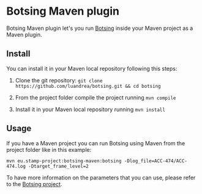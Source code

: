 # Botsing Maven plugin

Botsing Maven plugin let's you run [Botsing](https://github.com/STAMP-project/botsing) inside your Maven project as a Maven plugin.

## Install

You can install it in your Maven local repository following this steps:

1. Clone the git repository: `git clone https://github.com/luandrea/botsing.git && cd botsing`

2. From the project folder compile the project running `mvn compile`

3. Install it in your Maven local repository running `mvn install`

## Usage

If you have a Maven project you can run Botsing using Maven from the project folder like in this example: 

```
mvn eu.stamp-project:botsing-maven:botsing -Dlog_file=ACC-474/ACC-474.log -Dtarget_frame_level=2
```

To have more information on the parameters that you can use, please refer to the [Botsing project](https://github.com/STAMP-project/botsing).
